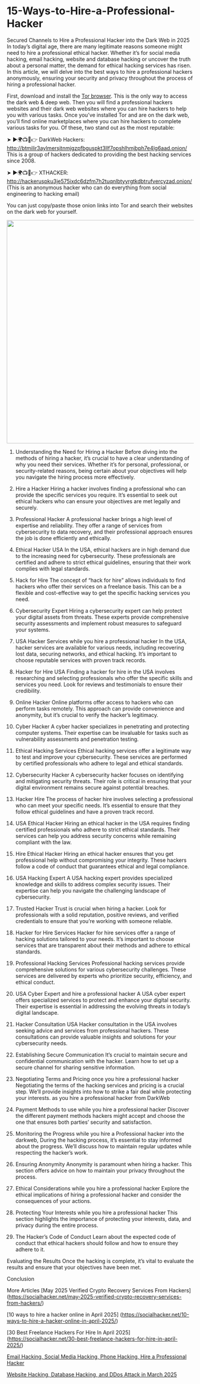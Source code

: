 # 15-Ways-to-Hire-a-Professional-Hacker
Secured Channels to Hire a Professional Hacker into the Dark Web in 2025
In today’s digital age, there are many legitimate reasons someone might need to hire a professional ethical hacker. Whether it’s for social media hacking, email hacking, website and database hacking or uncover the truth about a personal matter, the demand for ethical hacking services has risen. In this article, we will delve into the best ways to hire a professional hackers anonymously, ensuring your security and privacy throughout the process of hiring a professional hacker.

First, download and install the [Tor browser](https://www.torproject.org/download/). This is the only way to access the dark web & deep web. Then you will find a professional hackers websites and their dark web websites where you can hire hackers to help you with various tasks. Once you’ve installed Tor and are on the dark web, you’ll find online marketplaces where you can hire hackers to complete various tasks for you. Of these, two stand out as the most reputable:

➤ ►🌍📺📱👉 
DarkWeb Hackers: http://btmilir3aylmersjtnmjgzpfbguspkt3llf7opshlhmjbph7e4lg6aad.onion/
This is a group of hackers dedicated to providing the best hacking services since 2008.

➤ ►🌍📺📱👉 
XTHACKER: http://hackeruspku3je575ixdc6dzfm7h2tuqnlbtyyrgtkdbtrufvercyzad.onion/
(This is an anonymous hacker who can do everything from social engineering to hacking email)

You can just copy/paste those onion links into Tor and search their websites on the dark web for yourself.


<img src="https://socialhacker.net/wp-content/uploads/2025/04/imagedec02024__.jpg" width="600"/>


1. Understanding the Need for Hiring a Hacker
Before diving into the methods of hiring a hacker, it’s crucial to have a clear understanding of why you need their services. Whether it’s for personal, professional, or security-related reasons, being certain about your objectives will help you navigate the hiring process more effectively.

2. Hire a Hacker
Hiring a hacker involves finding a professional who can provide the specific services you require. It’s essential to seek out ethical hackers who can ensure your objectives are met legally and securely.

3. Professional Hacker
A professional hacker brings a high level of expertise and reliability. They offer a range of services from cybersecurity to data recovery, and their professional approach ensures the job is done efficiently and ethically.

4. Ethical Hacker USA
In the USA, ethical hackers are in high demand due to the increasing need for cybersecurity. These professionals are certified and adhere to strict ethical guidelines, ensuring that their work complies with legal standards.

5. Hack for Hire
The concept of “hack for hire” allows individuals to find hackers who offer their services on a freelance basis. This can be a flexible and cost-effective way to get the specific hacking services you need.

6. Cybersecurity Expert
Hiring a cybersecurity expert can help protect your digital assets from threats. These experts provide comprehensive security assessments and implement robust measures to safeguard your systems.

7. USA Hacker Services while you hire a professional hacker
In the USA, hacker services are available for various needs, including recovering lost data, securing networks, and ethical hacking. It’s important to choose reputable services with proven track records.

8. Hacker for Hire USA
Finding a hacker for hire in the USA involves researching and selecting professionals who offer the specific skills and services you need. Look for reviews and testimonials to ensure their credibility.

9. Online Hacker
Online platforms offer access to hackers who can perform tasks remotely. This approach can provide convenience and anonymity, but it’s crucial to verify the hacker’s legitimacy.

10. Cyber Hacker
A cyber hacker specializes in penetrating and protecting computer systems. Their expertise can be invaluable for tasks such as vulnerability assessments and penetration testing.

11. Ethical Hacking Services
Ethical hacking services offer a legitimate way to test and improve your cybersecurity. These services are performed by certified professionals who adhere to legal and ethical standards.


12. Cybersecurity Hacker
A cybersecurity hacker focuses on identifying and mitigating security threats. Their role is critical in ensuring that your digital environment remains secure against potential breaches.

13. Hacker Hire
The process of hacker hire involves selecting a professional who can meet your specific needs. It’s essential to ensure that they follow ethical guidelines and have a proven track record.

14. USA Ethical Hacker
Hiring an ethical hacker in the USA requires finding certified professionals who adhere to strict ethical standards. Their services can help you address security concerns while remaining compliant with the law.

16. Hire Ethical Hacker
Hiring an ethical hacker ensures that you get professional help without compromising your integrity. These hackers follow a code of conduct that guarantees ethical and legal compliance.

17. USA Hacking Expert
A USA hacking expert provides specialized knowledge and skills to address complex security issues. Their expertise can help you navigate the challenging landscape of cybersecurity.


18. Trusted Hacker
Trust is crucial when hiring a hacker. Look for professionals with a solid reputation, positive reviews, and verified credentials to ensure that you’re working with someone reliable.

19. Hacker for Hire Services
Hacker for hire services offer a range of hacking solutions tailored to your needs. It’s important to choose services that are transparent about their methods and adhere to ethical standards.

20. Professional Hacking Services
Professional hacking services provide comprehensive solutions for various cybersecurity challenges. These services are delivered by experts who prioritize security, efficiency, and ethical conduct.

21. USA Cyber Expert and hire a professional hacker
A USA cyber expert offers specialized services to protect and enhance your digital security. Their expertise is essential in addressing the evolving threats in today’s digital landscape.

22. Hacker Consultation USA
Hacker consultation in the USA involves seeking advice and services from professional hackers. These consultations can provide valuable insights and solutions for your cybersecurity needs.

23. Establishing Secure Communication
It’s crucial to maintain secure and confidential communication with the hacker. Learn how to set up a secure channel for sharing sensitive information.

24. Negotiating Terms and Pricing once you hire a professional hacker
Negotiating the terms of the hacking services and pricing is a crucial step. We’ll provide insights into how to strike a fair deal while protecting your interests. as you hire a professional hacker from DarkWeb

25. Payment Methods to use while you hire a professional hacker
Discover the different payment methods hackers might accept and choose the one that ensures both parties’ security and satisfaction.

26. Monitoring the Progress
while you hire a Professional hacker into the darkweb, During the hacking process, it’s essential to stay informed about the progress. We’ll discuss how to maintain regular updates while respecting the hacker’s work.

27. Ensuring Anonymity
Anonymity is paramount when hiring a hacker. This section offers advice on how to maintain your privacy throughout the process.

28. Ethical Considerations while you hire a professional hacker
Explore the ethical implications of hiring a professional hacker and consider the consequences of your actions.

29. Protecting Your Interests while you hire a professional hacker
This section highlights the importance of protecting your interests, data, and privacy during the entire process.

30. The Hacker’s Code of Conduct
Learn about the expected code of conduct that ethical hackers should follow and how to ensure they adhere to it.

Evaluating the Results
Once the hacking is complete, it’s vital to evaluate the results and ensure that your objectives have been met.

Conclusion

More Articles
[May 2025 Verified Crypto Recovery Services From Hackers] (https://socialhacker.net/may-2025-verified-crypto-recovery-services-from-hackers/)

[10 ways to hire a hacker online in April 2025] (https://socialhacker.net/10-ways-to-hire-a-hacker-online-in-april-2025/)

[30 Best Freelance Hackers For Hire In April 2025] (https://socialhacker.net/30-best-freelance-hackers-for-hire-in-april-2025/)

[Email Hacking, Social Media Hacking, Phone Hacking, Hire a Professional Hacker](https://socialhacker.net/email-hacking-social-media-hacking-phone-hacking-hire-a-hacker/)

[Website Hacking, Database Hacking, and DDos Attack in March 2025](https://socialhacker.net/website-hacking-database-hacking-and-ddos-attacks-in-march-2025/)
